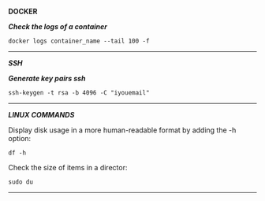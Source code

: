 **DOCKER**

***Check the logs of a container***

`docker logs container_name --tail 100 -f`

****

***SSH***

***Generate key pairs ssh***

`ssh-keygen -t rsa -b 4096 -C "iyouemail"`

****

***LINUX COMMANDS***

Display disk usage in a more human-readable format by adding the -h option:

`df -h`

Check the size of items in a director:

`sudo du`

****